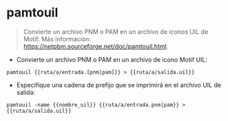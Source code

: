# pamtouil

> Convierte un archivo PNM o PAM en un archivo de iconos UIL de Motif.
> Más información: <https://netpbm.sourceforge.net/doc/pamtouil.html>.

- Convierte un archivo PNM o PAM en un archivo de icono Motif UIL:

`pamtouil {{ruta/a/entrada.[pnm|pam]}} > {{ruta/a/salida.uil}}`

- Especifique una cadena de prefijo que se imprimirá en el archivo UIL de salida:

`pamtouil -name {{nombre_uil}} {{ruta/a/entrada.pnm|pam}} > {{ruta/a/salida.uil}}`
